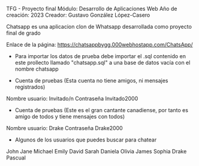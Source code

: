 TFG - Proyecto final
Módulo: Desarrollo de Aplicaciones Web
Año de creación: 2023
Creador: Gustavo González López-Casero

Chatsapp es una aplicacion clon de Whatsapp desarrollada como proyecto final de grado

Enlace de la página: 
https://chatsappbygg.000webhostapp.com/ChatsApp/



* Para importar los datos de prueba debe importar el .sql contenido en este prollecto llamado "chatsapp.sql" a una base de datos vacía con el nombre chatsapp


* Cuenta de pruebas (Esta cuenta no tiene amigos, ni mensajes registrados)

Nombre usuario: Invitado/n
Contraseña Invitado2000

* Cuenta de pruebas (Este es el gran cantante canadiense, por tanto es amigo de todos y tiene mensajes con todos)

Nombre usuario: Drake
Contraseña Drake2000

* Algunos de los usuarios que puedes buscar para chatear

John
Jane
Michael
Emily
David
Sarah
Daniela
Olivia
James
Sophia
Drake
Pascual
